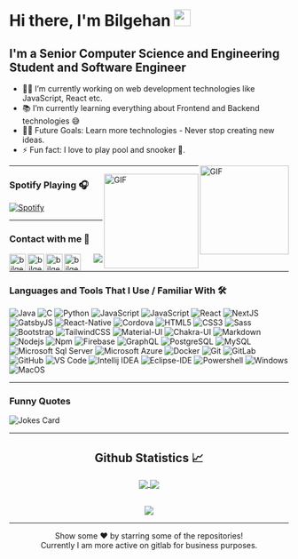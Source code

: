 # Hi there, I'm Bilgehan <img width="30px" src="https://media.tenor.com/images/3b388fe03da271d2674faf85eb7c3fcd/tenor.gif" />

## I'm a Senior Computer Science and Engineering Student and Software Engineer

- 👨‍💻 I’m currently working on web development technologies like JavaScript, React etc.
- 📚 I’m currently learning everything about Frontend and Backend technologies 😅
- 💪🏼 Future Goals: Learn more technologies - Never stop creating new ideas.
- ⚡ Fun fact: I love to play pool and snooker 🎱.

<img align="right" alt="GIF" height="160px" src="https://media.giphy.com/media/du3J3cXyzhj75IOgvA/giphy.gif" />

---

<img align="right" alt="GIF" height="170px" src="https://media.giphy.com/media/J5B1Y8QZnzXXbLQIBu/giphy.gif" />

### Spotify Playing 🎧

[![Spotify](https://novatorem.bgstatic.vercel.app/api/spotify)](https://open.spotify.com/user/11153360645)

---

### Contact with me 📝

<img align="right" src="http://estruyf-github.azurewebsites.net/api/VisitorHit?user=Bgstatic&repo=Bgstatic&countColorcountColor&countColor=%237B1E7B" />

[<img align="left" alt="bilgehangecici.site" height="30px" src="https://cdn-icons-png.flaticon.com/512/2859/2859732.png" />][website]
[<img align="left" alt="bilgehangecici | LinkedIn" height="30px" src="https://cdn-icons-png.flaticon.com/512/1383/1383262.png"/>][linkedin]
[<img align="left" alt="bilgehangecici | Instagram" height="30px" src="https://cdn-icons-png.flaticon.com/512/725/725278.png" />][instagram]
[<img align="left" alt="bilgehangecici | Spotify" height="30px" src="https://cdn-icons-png.flaticon.com/512/725/725281.png" />][Spotify]

<br />

---

### Languages and Tools That I Use / Familiar With 🛠 

![Java](http://img.shields.io/badge/-Java-5B4638?style=flat-square&logo=java&logoColor=ffffff&style=flat-square)
![C](http://img.shields.io/badge/-C-A8B9CC?style=flat-square&logo=c&logoColor=ffffff&style=flat-square)
![Python](http://img.shields.io/badge/-Python-3776AB?style=flat-square&logo=python&logoColor=ffffff&style=flat-square)
![JavaScript](https://img.shields.io/badge/JavaScript-yellow?style=flat-square&logo=javascript&logoColor=white&style=flat-square)
![JavaScript](https://img.shields.io/badge/TypeScript-blue?style=flat-square&logo=typescript&logoColor=white&style=flat-square)
![React](https://img.shields.io/badge/-React-61DAFB?style=flat-square&logo=react&logoColor=ffffff&style=flat-square)
![NextJS](https://img.shields.io/badge/-NextJS-000000?style=flat-square&logo=next.js&logoColor=ffffff&style=flat-square)
![GatsbyJS](https://img.shields.io/badge/-GatsbyJS-663399?style=flat-square&logo=gatsby&logoColor=ffffff&style=flat-square)
![React-Native](https://img.shields.io/badge/-React%E2%80%93Native-61DAFB?style=flat-square&logo=react&logoColor=ffffff&style=flat-square)
![Cordova](https://img.shields.io/badge/-Cordova-A8B9CC?style=flat-square&logo=apache-cordova&logoColor=ffffff&style=flat-square)
![HTML5](https://img.shields.io/badge/HTML5-chocolate?style=flat-square&logo=html5&logoColor=white&style=flat-square)
![CSS3](https://img.shields.io/badge/-CSS3-%231572B6?style=flat-square&logo=css3&style=flat-square)
![Sass](https://img.shields.io/badge/-Sass-%23CC6699?style=flat-square&logo=sass&logoColor=ffffff&style=flat-square)
![Bootstrap](https://img.shields.io/badge/-Bootstrap-563D7C?style=flat-square&logo=Bootstrap&logoColor=ffffff&style=flat-square)
![TailwindCSS](https://img.shields.io/badge/-Tailwind%20CSS-38B2AC?style=flat-square&logo=tailwind-css&logoColor=ffffff&style=flat-square)
![Material-UI](https://img.shields.io/badge/-Material%E2%80%93UI-0081CB?style=flat-square&logo=mui&logoColor=ffffff&style=flat-square)
![Chakra-UI](https://img.shields.io/badge/-Chakra%E2%80%93UI-319795?style=flat-square&logo=chakra-ui&logoColor=ffffff&style=flat-square)
![Markdown](https://img.shields.io/badge/-Markdown-000000?style=flat-square&logo=markdown&style=flat-square)
![Nodejs](https://img.shields.io/badge/-Node.js-339933?style=flat-square&logo=node.js&logoColor=ffffff&style=flat-square)
![Npm](https://img.shields.io/badge/-npm-CB3837?style=flat-square&logo=npm&style=flat-square)
![Firebase](https://img.shields.io/badge/-Firebase-FFCA28?style=flat-square&logo=firebase&logoColor=ffffff&style=flat-square)
![GraphQL](https://img.shields.io/badge/-GraphQL-E434AA?style=flat-square&logo=graphql&logoColor=ffffff&style=flat-square)
![PostgreSQL](https://img.shields.io/badge/-PostgreSQL-4169E1?style=flat-square&logo=postgresql&logoColor=ffffff&style=flat-square)
![MySQL](https://img.shields.io/badge/-MySQL-4479A1?style=flat-square&logo=mysql&logoColor=ffffff&style=flat-square)
![Microsoft Sql Server](https://img.shields.io/badge/-Microsoft%20Sql%20Server-CC2927?style=flat-square&logo=microsoft-sql-server&logoColor=ffffff&style=flat-square)
![Microsoft Azure](https://img.shields.io/badge/-Microsoft%20Azure-0089D6?style=flat-square&logo=microsoft-azure&logoColor=ffffff&style=flat-square)
![Docker](https://img.shields.io/badge/-Docker-2496ED?style=flat-square&logo=docker&logoColor=ffffff&style=flat-square)
![Git](https://img.shields.io/badge/-Git-%23F05032?style=flat-square&logo=git&logoColor=%23ffffff&style=flat-square)
![GitLab](https://img.shields.io/badge/-GitLab-FCA121?style=flat-square&logo=gitlab&style=flat-square)
![GitHub](https://img.shields.io/badge/-GitHub-181717?style=flat-square&logo=github&style=flat-square)
![VS Code](http://img.shields.io/badge/-VS%20Code-007ACC?style=flat-square&logo=visual-studio-code&logoColor=ffffff&style=flat-square)
![Intellij IDEA](http://img.shields.io/badge/-Intellij%20IDEA-000000?style=flat-square&logo=intellij-idea&logoColor=ffffff&style=flat-square)
![Eclipse-IDE](http://img.shields.io/badge/-Eclipse-2C2255?style=flat-square&logo=eclipse&logoColor=ffffff&style=flat-square)
![Powershell](http://img.shields.io/badge/-Powershell-5391FE?style=flat-square&logo=powershell&logoColor=ffffff&style=flat-square)
![Windows](http://img.shields.io/badge/-Windows-0078D6?style=flat-square&logo=windows&logoColor=ffffff&style=flat-square)
![MacOS](http://img.shields.io/badge/-macOS-000000?style=flat-square&logo=macOS&logoColor=ffffff&style=flat-square)

---

### Funny Quotes
<!-- Markdown -->
![Jokes Card](https://readme-jokes.vercel.app/api)

---

  <h2 align="center"> Github Statistics 📈 </h2>
  
  <div align="center"> 
     <a href="">
      <img align="center" src="https://github-readme-stats-sigma-five.vercel.app/api?username=bilgehangecici&show_icons=true&count_private=true&theme=react&line_height=40" />
    </a>
    <a href="">
      <img align="center" src="https://github-readme-stats.vercel.app/api/top-langs/?username=bilgehangecici&theme=react&exclude_repo=bilgehangecici.site"/>
    </a>
</div
  
&nbsp;
  
  <div align="center"> 
    <a href="">
      <img align="center" src="https://github-readme-stats.vercel.app/api/wakatime?username=bilgehangecici&v=2"/>
    </a>
</div

<br>

---

<p align="center">
Show some ❤️  by starring some of the repositories!
<br/>
Currently I am more active on gitlab for business purposes.
</p>

[website]: https://bilgehangecici.dev
[instagram]: https://www.instagram.com/bilgehangecici
[linkedin]: https://www.linkedin.com/in/bilgehan-geçici-8b368614a/
[Spotify]: https://open.spotify.com/user/11153360645


